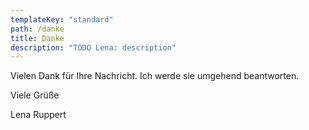 ```yaml
---
templateKey: "standard"
path: /danke
title: Danke
description: "TODO Lena: description"
---
```


Vielen Dank für Ihre Nachricht. Ich werde sie umgehend beantworten.

Viele Grüße

Lena Ruppert
